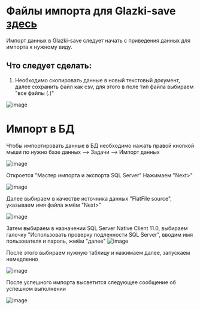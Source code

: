 # Файлы импорта для Glazki-save [здесь](https://github.com/Julia-Zhirnova/Demoekzamen/tree/main/2%20задание%20Глазки-Save/Сессия%201)

Импорт данных в Glazki-save следует начать с приведения данных для импорта к нужному виду.

## Что следует сделать: 
1. Необходимо скопировать данные в новый текстовый документ, далее сохранить файл как csv, для этого в поле тип файла выбираем "все файлы (*.*)"

![image](https://user-images.githubusercontent.com/73188898/202386806-3a228995-e207-4cdb-aedc-88376e479882.png)

# Импорт в БД
Чтобы импортировать данные в БД необходимо нажать правой кнопкой мыши по нужно базе данных --> Задачи --> Импорт данных 

![image](https://user-images.githubusercontent.com/73188898/202147452-fb017153-4ced-422f-b864-f416372a6218.png)

Откроется "Мастер импорта и экспорта SQL Server" Нажимаем "Next>"

![image](https://user-images.githubusercontent.com/73188898/202147773-632752ff-9b34-401f-8be5-d9bae3d8cdc0.png)

Далее выбираем в качестве источника данных "FlatFile source", указываем имя файла жмём "Next>"

![image](https://user-images.githubusercontent.com/73188898/202149050-4eac2221-3f1c-4928-a392-c70bdef27b36.png)

Затем выбираем в назначении SQL Server Native Client 11.0, выбираем галочку "Использовать проверку подленности SQL Server", вводим имя пользователя и пароль, жмём "далее"
![image](https://user-images.githubusercontent.com/73188898/202150815-e6004afa-992e-4791-963c-232e2492c46e.png)

После этого выбираем нужную таблицу и нажимаем далее, запускаем немедленно

![image](https://user-images.githubusercontent.com/73188898/202388797-a487b74c-a57d-4dfd-9613-87f8e4888f7d.png)

После успешного импорта высветится следующее сообщение об успешном выполнении

![image](https://user-images.githubusercontent.com/73188898/202151392-128833a8-176a-4b71-a49a-8420c316a4b8.png)
